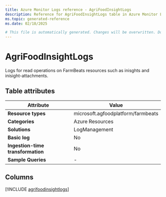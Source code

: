 ```yaml
---
title: Azure Monitor Logs reference - AgriFoodInsightLogs
description: Reference for AgriFoodInsightLogs table in Azure Monitor Logs.
ms.topic: generated-reference
ms.date: 02/18/2025

# This file is automatically generated. Changes will be overwritten. Do not change this file directly.
---
```


# AgriFoodInsightLogs

Logs for read operations on FarmBeats resources such as inisghts and inisight-attachments.


## Table attributes

|Attribute|Value|
|---|---|
|**Resource types**|microsoft.agfoodplatform/farmbeats|
|**Categories**|Azure Resources|
|**Solutions**| LogManagement|
|**Basic log**|No|
|**Ingestion-time transformation**|No|
|**Sample Queries**|-|



## Columns
  
[!INCLUDE [agrifoodinsightlogs](~/reusable-content/ce-skilling/azure/includes/azure-monitor/reference/tables/agrifoodinsightlogs-include.md)]
